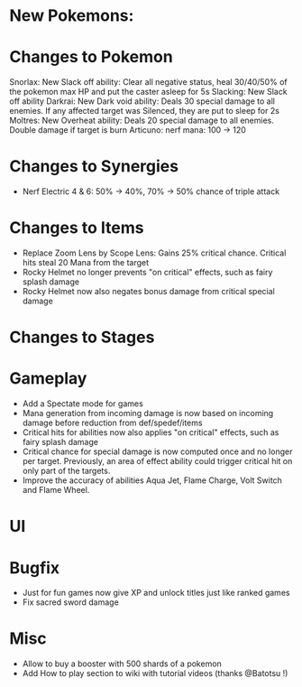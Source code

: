 # New Pokemons:


# Changes to Pokemon

Snorlax: New Slack off ability: Clear all negative status, heal 30/40/50% of the pokemon max HP and put the caster asleep for 5s
Slacking: New Slack off ability
Darkrai: New Dark void ability: Deals 30 special damage to all enemies. If any affected target was Silenced, they are put to sleep for 2s
Moltres: New Overheat ability: Deals 20 special damage to all enemies. Double damage if target is burn
Articuno: nerf mana: 100 → 120

# Changes to Synergies
- Nerf Electric 4 & 6: 50% → 40%, 70% → 50% chance of triple attack

# Changes to Items
- Replace Zoom Lens by Scope Lens: Gains 25% critical chance. Critical hits steal 20 Mana from the target
- Rocky Helmet no longer prevents "on critical" effects, such as fairy splash damage
- Rocky Helmet now also negates bonus damage from critical special damage

# Changes to Stages

# Gameplay
- Add a Spectate mode for games
- Mana generation from incoming damage is now based on incoming damage before reduction from def/spedef/items
- Critical hits for abilities now also applies "on critical" effects, such as fairy splash damage
- Critical chance for special damage is now computed once and no longer per target. Previously, an area of effect ability could trigger critical hit on only part of the targets.
- Improve the accuracy of abilities Aqua Jet, Flame Charge, Volt Switch and Flame Wheel.

# UI

# Bugfix
- Just for fun games now give XP and unlock titles just like ranked games
- Fix sacred sword damage

# Misc
- Allow to buy a booster with 500 shards of a pokemon
- Add How to play section to wiki with tutorial videos (thanks @Batotsu !)

